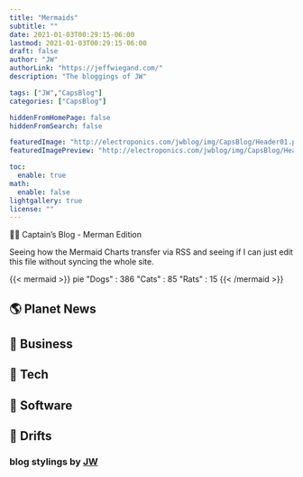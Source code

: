 ```yaml
---
title: "Mermaids"
subtitle: ""
date: 2021-01-03T00:29:15-06:00
lastmod: 2021-01-03T00:29:15-06:00
draft: false
author: "JW"
authorLink: "https://jeffwiegand.com/"
description: "The bloggings of JW"

tags: ["JW","CapsBlog"]
categories: ["CapsBlog"]

hiddenFromHomePage: false
hiddenFromSearch: false

featuredImage: "http://electroponics.com/jwblog/img/CapsBlog/Header01.png"
featuredImagePreview: "http://electroponics.com/jwblog/img/CapsBlog/Header01.png"

toc:
  enable: true
math:
  enable: false
lightgallery: true
license: ""
---
```


🏴‍☠️ Captain’s Blog - Merman Edition

Seeing how the Mermaid Charts transfer via RSS and seeing if I can just edit this file without syncing the whole site.

<!--more-->

{{< mermaid >}}
pie
    "Dogs" : 386
    "Cats" : 85
    "Rats" : 15
{{< /mermaid >}}

## 🌎 Planet News


## 🏪 Business


## 📲 Tech


## 💾 Software


## 🌊 Drifts


### blog stylings by [JW](https://jeffwiegand.com/)
